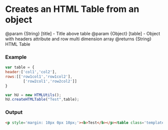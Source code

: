 # Creates an HTML Table from an object

@param  {String} [title] - Title above table
@param  {Object} [table] - Object with headers attribute and row multi dimension array
@returns {String} HTML Table

### Example
```js
var table = {
header:['col1','col2'],
rows:[['row1col1','row1col2'],
        ['row2col1','row2col2']]
}

var hU = new HTMLUtils();
hU.createHTMLTable("Test",table);
```
### Output
```html
<p style='margin: 10px 0px 10px;'><b>Test</b></p><table class='template_TBL table'><tbody><tr><td>col1</td><td>col2</td></tr><tr><td>row1col1</td><td>row1col2</td></tr><tr><td>row2col1</td><td>row2col2</td></tr></tbody></table>
```